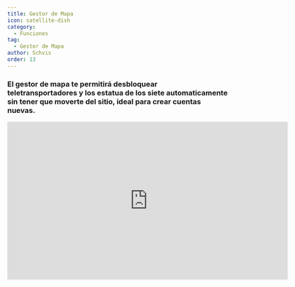 ```yaml
---
title: Gestor de Mapa
icon: satellite-dish
category:
  - Funciones
tag:
  - Gestor de Mapa
author: Schvis
order: 13
---
```


### El gestor de mapa te permitirá desbloquear teletransportadores y los estatua de los siete automaticamente sin tener que moverte del sitio, ideal para crear cuentas nuevas.

<div class="iframe-container"><iframe width="640" height="360" src="https://www.youtube.com/embed/jOY5Gm2z8To" title="Map Manager - Korepi" frameborder="0" allow="accelerometer; autoplay; clipboard-write; encrypted-media; gyroscope; picture-in-picture; web-share" allowfullscreen></iframe></div>